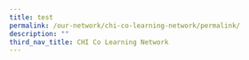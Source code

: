 ```yaml
---
title: test
permalink: /our-network/chi-co-learning-network/permalink/
description: ""
third_nav_title: CHI Co Learning Network
---
```

